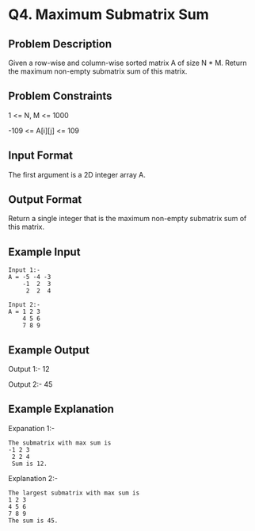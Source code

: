 # Q4. Maximum Submatrix Sum
## Problem Description
Given a row-wise and column-wise sorted matrix A of size N * M.
Return the maximum non-empty submatrix sum of this matrix.

## Problem Constraints
1 <= N, M <= 1000

-109 <= A[i][j] <= 109

## Input Format
The first argument is a 2D integer array A.

## Output Format
Return a single integer that is the maximum non-empty submatrix sum of this matrix.

## Example Input
    Input 1:-
    A = -5 -4 -3
        -1  2  3
         2  2  4

    Input 2:-
    A = 1 2 3
        4 5 6
        7 8 9


## Example Output
Output 1:-
12

Output 2:-
45

## Example Explanation
Expanation 1:-
    
    The submatrix with max sum is 
    -1 2 3
     2 2 4
     Sum is 12.

Explanation 2:-
   
    The largest submatrix with max sum is 
    1 2 3
    4 5 6
    7 8 9
    The sum is 45.